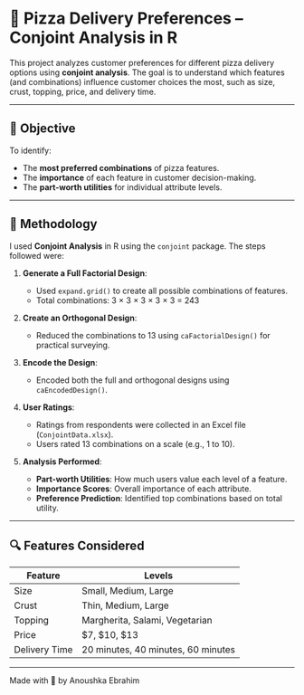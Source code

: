 # 🍕 Pizza Delivery Preferences – Conjoint Analysis in R

This project analyzes customer preferences for different pizza delivery options using **conjoint analysis**. The goal is to understand which features (and combinations) influence customer choices the most, such as size, crust, topping, price, and delivery time.

---

## 📌 Objective

To identify:
- The **most preferred combinations** of pizza features.
- The **importance** of each feature in customer decision-making.
- The **part-worth utilities** for individual attribute levels.

---

## 🧠 Methodology

I used **Conjoint Analysis** in R using the `conjoint` package. The steps followed were:

1. **Generate a Full Factorial Design**:
   - Used `expand.grid()` to create all possible combinations of features.
   - Total combinations: 3 × 3 × 3 × 3 × 3 = 243

2. **Create an Orthogonal Design**:
   - Reduced the combinations to 13 using `caFactorialDesign()` for practical surveying.

3. **Encode the Design**:
   - Encoded both the full and orthogonal designs using `caEncodedDesign()`.

4. **User Ratings**:
   - Ratings from respondents were collected in an Excel file (`ConjointData.xlsx`).
   - Users rated 13 combinations on a scale (e.g., 1 to 10).

5. **Analysis Performed**:
   - **Part-worth Utilities**: How much users value each level of a feature.
   - **Importance Scores**: Overall importance of each attribute.
   - **Preference Prediction**: Identified top combinations based on total utility.

---

## 🔍 Features Considered

| Feature       | Levels                          |
|---------------|----------------------------------|
| Size          | Small, Medium, Large             |
| Crust         | Thin, Medium, Large              |
| Topping       | Margherita, Salami, Vegetarian   |
| Price         | $7, $10, $13                     |
| Delivery Time | 20 minutes, 40 minutes, 60 minutes |

---

Made with 🍕 by Anoushka Ebrahim

